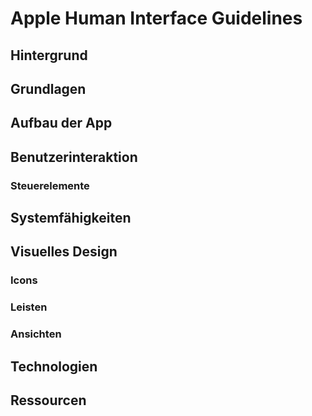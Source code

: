 # Apple Human Interface Guidelines
## Hintergrund
## Grundlagen
## Aufbau der App
## Benutzerinteraktion
### Steuerelemente
## Systemfähigkeiten
## Visuelles Design
### Icons
### Leisten
### Ansichten
## Technologien
## Ressourcen
